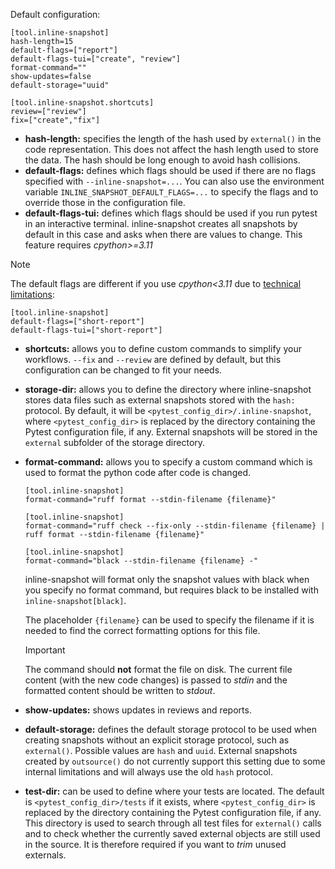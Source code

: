 Default configuration:

```
[tool.inline-snapshot]
hash-length=15
default-flags=["report"]
default-flags-tui=["create", "review"]
format-command=""
show-updates=false
default-storage="uuid"

[tool.inline-snapshot.shortcuts]
review=["review"]
fix=["create","fix"]
```

- **hash-length:** specifies the length of the hash used by `external()` in the code representation. This does not affect the hash length used to store the data. The hash should be long enough to avoid hash collisions.
- **default-flags:** defines which flags should be used if there are no flags specified with `--inline-snapshot=...`. You can also use the environment variable `INLINE_SNAPSHOT_DEFAULT_FLAGS=...` to specify the flags and to override those in the configuration file.
- **default-flags-tui:** defines which flags should be used if you run pytest in an interactive terminal. inline-snapshot creates all snapshots by default in this case and asks when there are values to change. This feature requires *cpython>=3.11*

Note

The default flags are different if you use *cpython\<3.11* due to [technical limitations](../limitations/#pytest-assert-rewriting-is-disabled):

```
[tool.inline-snapshot]
default-flags=["short-report"]
default-flags-tui=["short-report"]
```

- **shortcuts:** allows you to define custom commands to simplify your workflows. `--fix` and `--review` are defined by default, but this configuration can be changed to fit your needs.

- **storage-dir:** allows you to define the directory where inline-snapshot stores data files such as external snapshots stored with the `hash:` protocol. By default, it will be `<pytest_config_dir>/.inline-snapshot`, where `<pytest_config_dir>` is replaced by the directory containing the Pytest configuration file, if any. External snapshots will be stored in the `external` subfolder of the storage directory.

- **format-command:** allows you to specify a custom command which is used to format the python code after code is changed.

  ```
  [tool.inline-snapshot]
  format-command="ruff format --stdin-filename {filename}"
  ```

  ```
  [tool.inline-snapshot]
  format-command="ruff check --fix-only --stdin-filename {filename} | ruff format --stdin-filename {filename}"
  ```

  ```
  [tool.inline-snapshot]
  format-command="black --stdin-filename {filename} -"
  ```

  inline-snapshot will format only the snapshot values with black when you specify no format command, but requires black to be installed with `inline-snapshot[black]`.

  The placeholder `{filename}` can be used to specify the filename if it is needed to find the correct formatting options for this file.

  Important

  The command should **not** format the file on disk. The current file content (with the new code changes) is passed to *stdin* and the formatted content should be written to *stdout*.

- **show-updates:** shows updates in reviews and reports.

- **default-storage:** defines the default storage protocol to be used when creating snapshots without an explicit storage protocol, such as `external()`. Possible values are `hash` and `uuid`. External snapshots created by `outsource()` do not currently support this setting due to some internal limitations and will always use the old `hash` protocol.

- **test-dir:** can be used to define where your tests are located. The default is `<pytest_config_dir>/tests` if it exists, where `<pytest_config_dir>` is replaced by the directory containing the Pytest configuration file, if any. This directory is used to search through all test files for `external()` calls and to check whether the currently saved external objects are still used in the source. It is therefore required if you want to *trim* unused externals.
